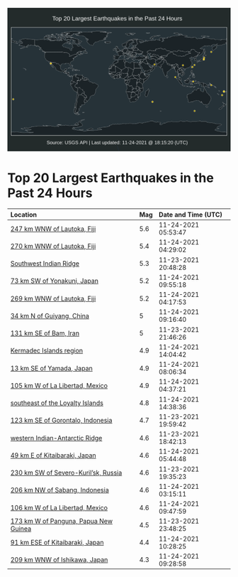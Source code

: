 ![Map](./map.png)

# Top 20 Largest Earthquakes in the Past 24 Hours

| Location | Mag | Date and Time (UTC) |
|:---|:---|:---|
| [247 km WNW of Lautoka, Fiji](https://earthquake.usgs.gov/earthquakes/eventpage/us7000fwms) | 5.6 | 11-24-2021 05:53:47 |
| [270 km WNW of Lautoka, Fiji](https://earthquake.usgs.gov/earthquakes/eventpage/us7000fwm8) | 5.4 | 11-24-2021 04:29:02 |
| [Southwest Indian Ridge](https://earthquake.usgs.gov/earthquakes/eventpage/us7000fwja) | 5.3 | 11-23-2021 20:48:28 |
| [73 km SW of Yonakuni, Japan](https://earthquake.usgs.gov/earthquakes/eventpage/us7000fwp2) | 5.2 | 11-24-2021 09:55:18 |
| [269 km WNW of Lautoka, Fiji](https://earthquake.usgs.gov/earthquakes/eventpage/us7000fwm4) | 5.2 | 11-24-2021 04:17:53 |
| [34 km N of Guiyang, China](https://earthquake.usgs.gov/earthquakes/eventpage/us7000fwns) | 5 | 11-24-2021 09:16:40 |
| [131 km SE of Bam, Iran](https://earthquake.usgs.gov/earthquakes/eventpage/us7000fwjt) | 5 | 11-23-2021 21:46:26 |
| [Kermadec Islands region](https://earthquake.usgs.gov/earthquakes/eventpage/us7000fwq4) | 4.9 | 11-24-2021 14:04:42 |
| [13 km SE of Yamada, Japan](https://earthquake.usgs.gov/earthquakes/eventpage/us7000fwne) | 4.9 | 11-24-2021 08:06:34 |
| [105 km W of La Libertad, Mexico](https://earthquake.usgs.gov/earthquakes/eventpage/us7000fwmd) | 4.9 | 11-24-2021 04:37:21 |
| [southeast of the Loyalty Islands](https://earthquake.usgs.gov/earthquakes/eventpage/us7000fwq7) | 4.8 | 11-24-2021 14:38:36 |
| [123 km SE of Gorontalo, Indonesia](https://earthquake.usgs.gov/earthquakes/eventpage/us7000fwj0) | 4.7 | 11-23-2021 19:59:42 |
| [western Indian-Antarctic Ridge](https://earthquake.usgs.gov/earthquakes/eventpage/us7000fwid) | 4.6 | 11-23-2021 18:42:13 |
| [49 km E of Kitaibaraki, Japan](https://earthquake.usgs.gov/earthquakes/eventpage/us7000fwmq) | 4.6 | 11-24-2021 05:44:48 |
| [230 km SW of Severo-Kuril’sk, Russia](https://earthquake.usgs.gov/earthquakes/eventpage/us7000fwiv) | 4.6 | 11-23-2021 19:35:23 |
| [206 km NW of Sabang, Indonesia](https://earthquake.usgs.gov/earthquakes/eventpage/us7000fwlq) | 4.6 | 11-24-2021 03:15:11 |
| [106 km W of La Libertad, Mexico](https://earthquake.usgs.gov/earthquakes/eventpage/us7000fwny) | 4.6 | 11-24-2021 09:47:59 |
| [173 km W of Panguna, Papua New Guinea](https://earthquake.usgs.gov/earthquakes/eventpage/us7000fwkr) | 4.5 | 11-23-2021 23:48:25 |
| [91 km ESE of Kitaibaraki, Japan](https://earthquake.usgs.gov/earthquakes/eventpage/us7000fwp8) | 4.4 | 11-24-2021 10:28:25 |
| [209 km WNW of Ishikawa, Japan](https://earthquake.usgs.gov/earthquakes/eventpage/us7000fwnv) | 4.3 | 11-24-2021 09:28:58 |
